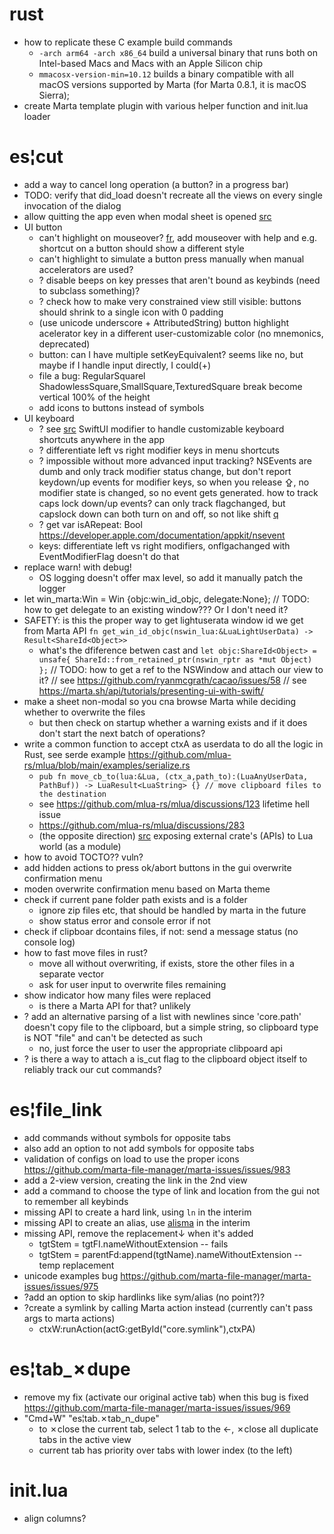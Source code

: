 # rust
  - how to replicate these C example build commands
    - `-arch arm64 -arch x86_64` build a universal binary that runs both on Intel-based Macs and Macs with an Apple Silicon chip
    - `mmacosx-version-min=10.12` builds a binary compatible with all macOS versions supported by Marta (for Marta 0.8.1, it is macOS Sierra);
  - create Marta template plugin with various helper function and init.lua loader

# es¦cut
- add a way to cancel long operation (a button? in a progress bar)
- TODO: verify that did_load doesn't recreate all the views on every single invocation of the dialog
- allow quitting the app even when modal sheet is opened [src](https://forums.macrumors.com/threads/terminate-while-nssheet-isvisible-solved.522228/)
- UI button
  - can't highlight on mouseover? [fr](https://github.com/ryanmcgrath/cacao/issues/140), add mouseover with help and e.g. shortcut on a button should show a different style
  - can't highlight to simulate a button press manually when manual accelerators are used?
  - ? disable beeps on key presses that aren't bound as keybinds (need to subclass something)?
  - ? check how to make very constrained view still visible: buttons should shrink to a single icon with 0 padding
  + (use unicode underscore + AttributedString) button highlight acelerator key in a different user-customizable color (no mnemonics, deprecated)
  + button: can I have multiple setKeyEquivalent? seems like no, but maybe if I handle input directly, I could(+)
  + file a bug: RegularSquarel ShadowlessSquare,SmallSquare,TexturedSquare break become vertical 100% of the height
  + add icons to buttons instead of symbols
- UI keyboard
  - ? see [src](https://gist.github.com/rdev/627a254417687a90c493528639465943) SwiftUI modifier to handle customizable keyboard shortcuts anywhere in the app
  - ? differentiate left vs right modifier keys in menu shortcuts
  - ? impossible without more advanced input tracking? NSEvents are dumb and only track modifier status change, but don't report keydown/up events for modifier keys, so when you release ⇪, no modifier state is changed, so no event gets generated. how to track caps lock down/up events? can only track flagchanged, but capslock down can both turn on and off, so not like shift [q](https://github.com/ryanmcgrath/cacao/issues/141)
  - ? get var isARepeat: Bool https://developer.apple.com/documentation/appkit/nsevent
  + keys: differentiate left vs right modifiers, onflgachanged with EventModifierFlag doesn't do that
- replace warn! with debug!
  - OS logging doesn't offer max level, so add it manually patch the logger
- let win_marta:Win = Win {objc:win_id_objc, delegate:None}; // TODO: how to get delegate to an existing window??? Or I don't need it?
- SAFETY: is this the proper way to get lightuserata window id we get from Marta API `fn get_win_id_objc(nswin_lua:&LuaLightUserData) -> Result<ShareId<Object>>`
  - what's the dfiference betwen cast and `let objc:ShareId<Object> = unsafe{ ShareId::from_retained_ptr(nswin_rptr as *mut Object) };`
  // TODO: how to get a ref to the NSWindow and attach our view to it?
    // see https://github.com/ryanmcgrath/cacao/issues/58
    // see https://marta.sh/api/tutorials/presenting-ui-with-swift/
- make a sheet non-modal so you cna browse Marta while deciding whether to overwrite the files
  - but then check on startup whether a warning exists and if it does don't start the next batch of operations?
- write a common function to accept ctxA as userdata to do all the logic in Rust, see serde example https://github.com/mlua-rs/mlua/blob/main/examples/serialize.rs
  - `pub fn move_cb_to(lua:&Lua, (ctx_a,path_to):(LuaAnyUserData, PathBuf)) -> LuaResult<LuaString> {} // move clipboard files to the destination`
  - see https://github.com/mlua-rs/mlua/discussions/123 lifetime hell issue
  - https://github.com/mlua-rs/mlua/discussions/283
  - (the opposite direction) [src](https://github.com/ildar/lua-module-calloop) exposing external crate's (APIs) to Lua world (as a module)
- how to avoid TOCTO?? vuln?
- add hidden actions to press ok/abort buttons in the gui overwrite confirmation menu
- moden overwrite confirmation menu based on Marta theme
- check if current pane folder path exists and is a folder
  - ignore zip files etc, that should be handled by marta in the future
  - show status error and console error if not
- check if clipboar dcontains files, if not: send a message status (no console log)
- how to fast move files in rust?
  - move all without overwriting, if exists, store the other files in a separate vector
  - ask for user input to overwrite files remaining
- show indicator how many files were replaced
  - is there a Marta API for that? unlikely
- ? add an alternative parsing of a list with newlines since 'core.path' doesn't copy file to the clipboard, but a simple string, so clipboard type is NOT "file" and can't be detected as such
  - no, just force the user to user the appropriate clibpoard api
- ? is there a way to attach a is_cut flag to the clipboard object itself to reliably track our cut commands?


# es¦file_link
  - add commands without symbols for opposite tabs
  - also add an option to not add symbols for opposite tabs
  - validation of configs on load to use the proper icons https://github.com/marta-file-manager/marta-issues/issues/983
  - add a 2-view version, creating the link in the 2nd view
  - add a command to choose the type of link and location from the gui not to remember all keybinds
  - missing API to create a hard link, using `ln` in the interim
  - missing API to create an alias, use [alisma](https://eclecticlight.co/taccy-signet-precize-alifix-utiutility-alisma/) in the interim
  - missing API, remove the replacement↓ when it's added
    - tgtStem	= tgtFI.nameWithoutExtension                    -- fails
    - tgtStem	= parentFd:append(tgtName).nameWithoutExtension -- temp replacement
  - unicode examples bug https://github.com/marta-file-manager/marta-issues/issues/975
  - ?add an option to skip hardlinks like sym/alias (no point?)?
  - ?create a symlink by calling Marta action instead (currently can't pass args to marta actions)
    - ctxW:runAction(actG:getById("core.symlink"),ctxPA)
# es¦tab_✗dupe
  - remove my fix (activate our original active tab) when this bug is fixed https://github.com/marta-file-manager/marta-issues/issues/969
  - "Cmd+W"	"es¦tab.✗tab_n_dupe"
    - to ✗close the current tab, select 1 tab to the ←, ✗close all duplicate tabs in the active view
    - current tab has priority over tabs with lower index (to the left)
# init.lua
  - align columns?

